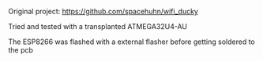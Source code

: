 Original project: https://github.com/spacehuhn/wifi_ducky

Tried and tested with a transplanted ATMEGA32U4-AU

The ESP8266 was flashed with a external flasher before getting soldered to the pcb
